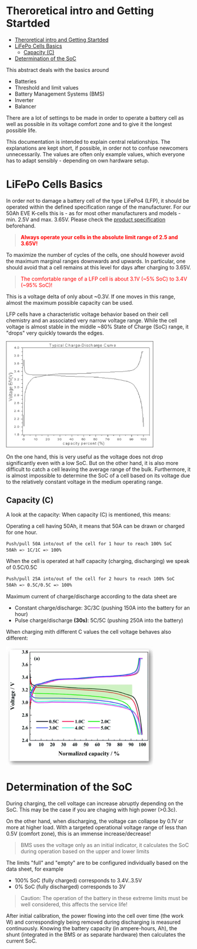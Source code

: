 # Theroretical intro and Getting Startded

- [Theroretical intro and Getting Startded](#theroretical-intro-and-getting-startded)
- [LiFePo Cells Basics](#lifepo-cells-basics)
  - [Capacity (C)](#capacity-c)
- [Determination of the SoC](#determination-of-the-soc)

This abstract deals with the basics around

- Batteries
- Threshold and limit values
- Battery Management Systems (BMS)
- Inverter
- Balancer

There are a lot of settings to be made in order to operate a battery cell as well as possible in its voltage comfort zone and to give it the longest possible life.

This documentation is intended to explain central relationships. The explanations are kept short, if possible, in order not to confuse newcomers unnecessarily. The values are often only example values, which everyone has to adapt sensibly - depending on own hardware setup.

# LiFePo Cells Basics

In order not to damage a battery cell of the type LiFePo4 (LFP), it should be operated within the defined specification range of the manufacturer. For our 50Ah EVE K-cells this is - as for most other manufacturers and models - min. 2.5V and max. 3.65V. Please check the [product specification](./LF50K3.2V-50Ah-Product-SpecificationVersion-D.pdf) beforehand.

> <span style="color:red"> **Always operate your cells in the absolute limit range of 2.5 and 3.65V!**</span>

To maximize the number of cycles of the cells, one should however avoid the maximum marginal ranges downwards and upwards. In particular, one should avoid that a cell remains at this level for days after charging to 3.65V.

> <span style="color:red">The comfortable range of a LFP cell is about 3.1V (~5% SoC) to 3.4V (~95% SoC)!</span>

This is a voltage delta of only about ~0.3V. If one moves in this range, almost the maximum possible capacity can be used.

LFP cells have a characteristic voltage behavior based on their cell chemistry and an associated very narrow voltage range. While the cell voltage is almost stable in the middle ~80% State of Charge (SoC) range, it "drops" very quickly towards the edges.

![LFP charging discharging](./battery-charge-discharge-curve.png)

On the one hand, this is very useful as the voltage does not drop significantly even with a low SoC. But on the other hand, it is also more difficult to catch a cell leaving the average range of the bulk. Furthermore, it is almost impossible to determine the SoC of a cell based on its voltage due to the relatively constant voltage in the medium operating range.

## Capacity (C)

A look at the capacity: When capacity (C) is mentioned, this means:

Operating a cell having 50Ah, it means that 50A can be drawn or charged for one hour.

```bash
Push/pull 50A into/out of the cell for 1 hour to reach 100% SoC
50Ah => 1C/1C => 100%
```

When the cell is operated at half capacity (charging, discharging) we speak of 0.5C/0.5C

```bash
Push/pull 25A into/out of the cell for 2 hours to reach 100% SoC
50Ah => 0.5C/0.5C => 100%
```

Maximum current of charge/discharge according to the data sheet are

- Constant charge/discharge: 3C/3C (pushing 150A into the battery for an hour)
- Pulse charge/discharge **(30s)**: 5C/5C (pushing 250A into the battery)

When charging mith different C values the cell voltage behaves also different:

![LFP charging discharging](./lfp-charging-discharging-curve.png)


# Determination of the SoC

During charging, the cell voltage can increase abruptly depending on the SoC. This may be the case if you are chaging with high power (>0.3c).

On the other hand, when discharging, the voltage can collapse by 0.1V or more at higher load. With a targeted operational voltage range of less than 0.5V (comfort zone), this is an immense increase/decrease!

> BMS uses the voltage only as an initial indicator, it calculates the SoC during operation based on the upper and lower limits

The limits "full" and "empty" are to be configured individually based on the data sheet, for example

- 100% SoC (fully charged) corresponds to 3.4V..3.5V
- 0% SoC (fully discharged) corresponds to 3V

> Caution: The operation of the battery in these extreme limits must be well considered, this affects the service life!

After initial calibration, the power flowing into the cell over time (the work W) and correspondingly being removed during discharging is measured continuously. Knowing the battery capacity (in ampere-hours, Ah), the shunt (integrated in the BMS or as separate hardware) then calculates the current SoC.
